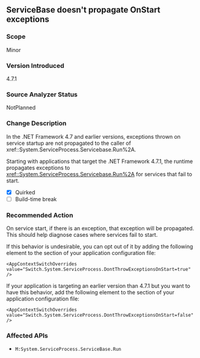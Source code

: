 ## ServiceBase doesn't propagate OnStart exceptions

### Scope

Minor

### Version Introduced

4.7.1

### Source Analyzer Status

NotPlanned

### Change Description

In the .NET Framework 4.7 and earlier versions, exceptions thrown on service startup are not propagated to the caller of xref::System.ServiceProcess.Servicebase.Run%2A.

Starting with applications that target the .NET Framework 4.7.1, the runtime propagates exceptions to <xref::System.ServiceProcess.Servicebase.Run%2A> for services that fail to start.

- [x] Quirked
- [ ] Build-time break

### Recommended Action
On service start, if there is an exception, that exception will be propagated. This should help diagnose cases where services fail to start.

If this behavior is undesirable, you can opt out of it by adding the following <AppContextSwitchOverrides> element to the <runtime> section of your application configuration file:

`<AppContextSwitchOverrides value="Switch.System.ServiceProcess.DontThrowExceptionsOnStart=true" />`

If your application is targeting an earlier version than 4.7.1 but you want to have this behavior, add the following <AppContextSwitchOverrides> element to the <runtime> section of your application configuration file:

`<AppContextSwitchOverrides value="Switch.System.ServiceProcess.DontThrowExceptionsOnStart=false" />`

### Affected APIs
* `M:System.ServiceProcess.ServiceBase.Run`
